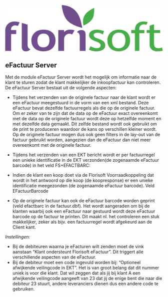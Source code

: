 <img src="../../fslogo.png"/>

## eFactuur Server

Met de module eFactuur Server wordt het mogelijk om informatie naar de
klant te sturen zodat de klant makkelijker de inkoopfactuur kan
controleren. De eFactuur Server bestaat uit de volgende aspecten:  

- Tijdens het verzenden van de originele factuur naar de klant wordt er
een eFactuur meegestuurd in de vorm van een xml bestand. Deze eFactuur
bevat dezelfde factuurregels als die op de originele factuur. Om er
zeker van te zijn dat de data op de eFactuur exact overeenkomt met de
data op de originele factuur wordt deze op hetzelfde moment en met dezelfde data gemaakt.
Dit zelfde bestand wordt ook gebruikt om de print te
produceren waardoor de kans op verschillen kleiner wordt. Op de
originele factuur mogen dus ook geen filters in de lay-out van de factuur
gebruikt worden, aangezien dan de eFactuur dan niet meer overeenkomt met de
originele factuur. 

- Tijdens het verzenden van een EKT bericht wordt er per factuurregel een
unieke identificatie in de EKT verzonden(de zogenaamde eFactuur barcode)
in het veld FS+EFACTBARC:  

- Indien de klant een koop doet via de Florisoft Voorraadkoppeling dat
wordt in het antwoord op die koop (de koopresponse) er een unieke
identificatie meegezonden (de zogenaamde eFactuur barcode). Veld
EFactuurBarcode  

- Op de originele factuur kan ook de eFactuur barcode worden geprint
(veld efactbarc in de factuur.dbf). Het wordt aangeraden om bij de
klanten waarbij ook een eFactuur naar gestuurd wordt deze eFactuur
barcode op de factuur te printen. Dit maakt nl. het controleren een stuk
makkelijker, zeker als bijv. een factuurregel wordt afgekeurd aan de
Client kant.

*Instellingen:*

- Bij de debiteuren waarna je eFacturen wilt zenden moet de vink
aanstaan “Klant ondersteunt Florisoft eFactuur”. Dit triggert alle
verschillende aspecten van de eFactuur.  
- Bij de debiteur moet een code ingevuld worden bij: “Optioneel afwijkende
veilingcode in EKT”. Het is van groot belang dat dit nummer uniek is
voor die klant. Dat wil zeggen dat als jij bij klant A een afwijkende
veilingcode aangeeft van 23 dat jij de enige bent die naar die debiteur 23
stuurt, andere leveranciers dienen dus een andere code te gebruiken. 

